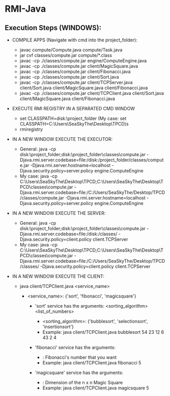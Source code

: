 # RMI-Java

## Execution Steps (WINDOWS):

- COMPILE APPS (Navigate with cmd into the project_folder):

  - javac compute/Compute.java compute/Task.java
  - jar cvf classes/compute.jar compute/*.class
  - javac -cp ./classes/compute.jar engine/ComputeEngine.java
  - javac -cp ./classes/compute.jar client/MagicSquare.java
  - javac -cp ./classes/compute.jar client/Fibonacci.java
  - javac -cp ./classes/compute.jar client/Sort.java
  - javac -cp ./classes/compute.jar client/TCPServer.java client/Sort.java client/MagicSquare.java client/Fibonacci.java
  - javac -cp ./classes/compute.jar client/TCPClient.java client/Sort.java client/MagicSquare.java client/Fibonacci.java
   
- EXECUTE RMI REGISTRY IN A SEPARATED CMD WINDOW

  - set CLASSPATH=disk:\project_folder (My case: set CLASSPATH=C:\Users\SeaSkyThe\Desktop\TPCD)s
  - rmiregistry

- IN A NEW WINDOW EXECUTE THE EXECUTOR:

  - General: java -cp disk:\project_folder;disk:\project_folder\classes\compute.jar -Djava.rmi.server.codebase=file:/disk:/project_folder/classes/compute.jar -Djava.rmi.server.hostname=localhost -Djava.security.policy=server.policy engine.ComputeEngine
  - My case: java -cp C:\Users\SeaSkyThe\Desktop\TPCD;C:\Users\SeaSkyThe\Desktop\TPCD\classes\compute.jar -Djava.rmi.server.codebase=file:/C:/Users/SeaSkyThe/Desktop/TPCD/classes/compute.jar -Djava.rmi.server.hostname=localhost -Djava.security.policy=server.policy engine.ComputeEngine


- IN A NEW WINDOW EXECUTE THE SERVER:

  - General: java -cp disk:\project_folder;disk:\project_folder\classes\compute.jar -Djava.rmi.server.codebase=file:/disk:/classes/ -Djava.security.policy=client.policy client.TCPServer
  - My case: java -cp C:\Users\SeaSkyThe\Desktop\TPCD;C:\Users\SeaSkyThe\Desktop\TPCD\classes\compute.jar -Djava.rmi.server.codebase=file:/C:/Users/SeaSkyThe/Desktop/TPCD/classes/ -Djava.security.policy=client.policy client.TCPServer

- IN A NEW WINDOW EXECUTE THE CLIENT:

  - java client/TCPClient.java <service_name> <arguments>
  
    - <service_name>: {'sort', 'fibonacci', 'magicsquare'}
      - 'sort' service has the arguments: <sorting_algorithm> <list_of_numbers>
        - <sorting_algorithm>: {'bubblesort', 'selectionsort', 'insertionsort'}
        - Example: java client/TCPClient.java bubblesort 54 23 12 6 43 2 4
  
      - 'fibonacci' service has the arguments: <n>
        - <n>: Fibonacci's number that you want
        - Example: java client/TCPClient.java fibonacci 5
  
      - 'magicsquare' service has the arguments: <n>
        - <n>: Dimension of the n x n Magic Square
        - Example: java client/TCPClient.java magicsquare 5
        
